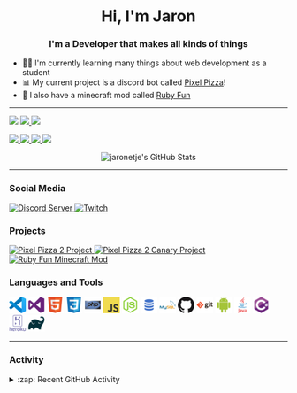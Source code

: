 <h1 align="center">Hi, I'm Jaron</h1>
<h3 align="center">I'm a Developer that makes all kinds of things</h3>

- 👨‍🎓 I'm currently learning many things about web development as a student
- 📊 My current project is a discord bot called <a href="https://github.com/JAndTTechnic/PixelPizza-js2">Pixel Pizza</a>!
- 💎 I also have a minecraft mod called <a href="https://www.curseforge.com/minecraft/mc-mods/ruby-fun">Ruby Fun</a>

<hr>

<p align="left">
  <img src="https://komarev.com/ghpvc/?username=JaronZ&color=brightgreen&style=plastic&label=Profile+Views">
  <a href="https://github.com/jaronetje/PixelPizza/issues?q=is%3Aopen+is%3Aissue">
    <img src="https://img.shields.io/github/issues/jaronetje/PixelPizza?color=yellow&label=Pixel%20Pizza%20Issues&style=plastic">
  </a>
  <a href="https://github.com/jaronetje/PixelPizza/issues?q=is%3Aissue+is%3Aclosed">
    <img src="https://img.shields.io/github/issues-closed/jaronetje/PixelPizza?color=red&label=Pixel%20Pizza%20Issues&style=plastic">
  </a>
</p>

<p align="left">
  <a href="https://github.com/JaronZ?tab=followers">
    <img src="https://img.shields.io/github/followers/JaronZ?style=social">
  </a>
  <a href="https://github.com/jaronetje/PixelPizza/network/members">
    <img src="https://img.shields.io/github/forks/jaronetje/PixelPizza?label=Pixel%20Pizza%20Forks&style=social">
  </a>
  <a href="https://github.com/jaronetje/PixelPizza/stargazers">
    <img src="https://img.shields.io/github/stars/jaronetje/PixelPizza?label=Pixel%20Pizza%20Stars&style=social">
  </a>
  <a href="https://github.com/jaronetje/PixelPizza/watchers">
    <img src="https://img.shields.io/github/watchers/jaronetje/PixelPizza?label=Pixel%20Pizza%20Watchers&style=social">
  </a>
</p>

<p align="center"><img alt="jaronetje's GitHub Stats" src="https://github-readme-stats.vercel.app/api?username=JaronZ&show_icons=true&hide_border=true"></p>

<hr>

<h3 align="left">Social Media</h3>
<p align="left">
  <a href="https://discord.com/invite/MzbsFPe">
    <img title="Discord Server" alt="Discord Server" width="28px" src="https://cdn.jsdelivr.net/npm/simple-icons@3.12.1/icons/discord.svg">
  </a>
  <a href="https://www.twitch.tv/jaronisonline">
    <img title="Twitch" alt="Twitch" width="28px" src="https://cdn.jsdelivr.net/npm/simple-icons@3.12.1/icons/twitch.svg">
  </a>
</p>

<h3 align="left">Projects</h3>
<p align="left">
  <a href="https://github.com/JAndTTechnic/PixelPizza-js2">
    <img title="Pixel Pizza 2" alt="Pixel Pizza 2 Project" width="30px" src="https://user-images.githubusercontent.com/60853956/114001630-65f68500-985c-11eb-9157-4aabbe0b326a.png">
  </a>
  <a href="https://github.com/JAndTTechnic/PixelPizza-js2/tree/canary">
    <img title="Pixel Pizza 2 Canary" alt="Pixel Pizza 2 Canary Project" width="30px" src="https://user-images.githubusercontent.com/60853956/114001852-9dfdc800-985c-11eb-8112-8020bbfa36da.png">
  </a>
  <a href="https://github.com/jaronetje/ruby-fun">
    <img title="Ruby Fun" alt="Ruby Fun Minecraft Mod" width="30px" src="https://user-images.githubusercontent.com/60853956/98449256-56023a00-2132-11eb-9945-04c18516f21b.png">
  </a>
</p>

<h3 align="left">Languages and Tools</h3>
<p align="left">
<img title="Visual Studio Code" alt="Visual Studio Code" width="30px" src="https://raw.githubusercontent.com/github/explore/80688e429a7d4ef2fca1e82350fe8e3517d3494d/topics/visual-studio-code/visual-studio-code.png">
<img title="Visual Studio 2019" alt="Visual Studio" width="30px" src="https://raw.githubusercontent.com/devicons/devicon/40cd6bc89a299dc50ac289f8e3b071d0dff49d9c/icons/visualstudio/visualstudio-plain.svg">
  
<img title="HTML" alt="HTML5" width="30px" src="https://raw.githubusercontent.com/devicons/devicon/40cd6bc89a299dc50ac289f8e3b071d0dff49d9c/icons/html5/html5-original.svg">
<img title="CSS" alt="CSS3" width="30px" src="https://raw.githubusercontent.com/devicons/devicon/40cd6bc89a299dc50ac289f8e3b071d0dff49d9c/icons/css3/css3-original.svg">
<img title="PHP" alt="PHP" width="30px" src="https://raw.githubusercontent.com/devicons/devicon/40cd6bc89a299dc50ac289f8e3b071d0dff49d9c/icons/php/php-original.svg">
<img title="JavaScript" alt="JavaScript" width="30px" src="https://raw.githubusercontent.com/github/explore/80688e429a7d4ef2fca1e82350fe8e3517d3494d/topics/javascript/javascript.png">
<img title="NodeJS" alt="Node.js" width="30px" src="https://raw.githubusercontent.com/devicons/devicon/40cd6bc89a299dc50ac289f8e3b071d0dff49d9c/icons/nodejs/nodejs-original.svg">

<img title="SQL" alt="SQL" width="30px" src="https://raw.githubusercontent.com/github/explore/80688e429a7d4ef2fca1e82350fe8e3517d3494d/topics/sql/sql.png">
<img title="MySQL" alt="MySQL" width="30px" src="https://raw.githubusercontent.com/devicons/devicon/40cd6bc89a299dc50ac289f8e3b071d0dff49d9c/icons/mysql/mysql-original-wordmark.svg">

<img title="Github" alt="Github" width="30px" src="https://raw.githubusercontent.com/github/explore/78df643247d429f6cc873026c0622819ad797942/topics/github/github.png">
<img title="Git" alt="Git" width="30px" src="https://raw.githubusercontent.com/devicons/devicon/40cd6bc89a299dc50ac289f8e3b071d0dff49d9c/icons/git/git-original-wordmark.svg">

<img title="Android" alt="Android" width="30px" src="https://raw.githubusercontent.com/devicons/devicon/40cd6bc89a299dc50ac289f8e3b071d0dff49d9c/icons/android/android-original.svg">

<img title="Java" alt="Java" width="30px" src="https://raw.githubusercontent.com/devicons/devicon/40cd6bc89a299dc50ac289f8e3b071d0dff49d9c/icons/java/java-original-wordmark.svg">
<img title="C Sharp" alt="C#" width="30px" src="https://raw.githubusercontent.com/devicons/devicon/40cd6bc89a299dc50ac289f8e3b071d0dff49d9c/icons/csharp/csharp-original.svg">

<img title="Heroku" alt="Heroku" width="30px" src="https://raw.githubusercontent.com/devicons/devicon/40cd6bc89a299dc50ac289f8e3b071d0dff49d9c/icons/heroku/heroku-original-wordmark.svg">

<img title="Gradle" alt="Gradle" width="30px" src="https://raw.githubusercontent.com/devicons/devicon/40cd6bc89a299dc50ac289f8e3b071d0dff49d9c/icons/gradle/gradle-plain.svg">
<p>

<hr>

<h3 align="left">Activity</h3>
<details>
  <summary>:zap: Recent GitHub Activity</summary>

<!--START_SECTION:activity-->
1. 🎉 Merged PR [#2](https://github.com/PixelPizza/pixelpizza-template/pull/2) in [PixelPizza/pixelpizza-template](https://github.com/PixelPizza/pixelpizza-template)
2. 🎉 Merged PR [#2](https://github.com/PixelPizza/Images/pull/2) in [PixelPizza/Images](https://github.com/PixelPizza/Images)
3. 🎉 Merged PR [#295](https://github.com/PixelPizza/Bot/pull/295) in [PixelPizza/Bot](https://github.com/PixelPizza/Bot)
4. 🎉 Merged PR [#290](https://github.com/PixelPizza/Bot/pull/290) in [PixelPizza/Bot](https://github.com/PixelPizza/Bot)
5. 🎉 Merged PR [#294](https://github.com/PixelPizza/Bot/pull/294) in [PixelPizza/Bot](https://github.com/PixelPizza/Bot)
<!--END_SECTION:activity-->

</details>

